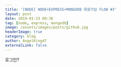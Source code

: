 ```yaml
---
title: '[NODE] NODE+EXPRESS+MONGODB 회원가입 FLOW #3'
layout: post
date: 2019-01-23 09:36
tag: [node, express, mongodb]
image: /assets/images/posts/github.jpg
headerImage: true
category: blog
author: AngelKing47
externalLink: false
---
```


로그인?

